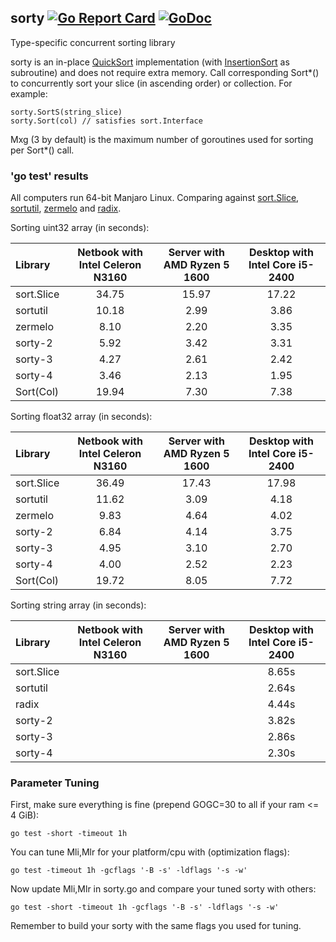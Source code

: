 ## sorty [![Go Report Card](https://goreportcard.com/badge/github.com/jfcg/sorty)](https://goreportcard.com/report/github.com/jfcg/sorty) [![GoDoc](https://godoc.org/github.com/jfcg/sorty?status.svg)](https://godoc.org/github.com/jfcg/sorty)
Type-specific concurrent sorting library

sorty is an in-place [QuickSort](https://en.wikipedia.org/wiki/Quicksort) implementation \(with [InsertionSort](https://en.wikipedia.org/wiki/Insertion_sort) as subroutine\) and does not require extra memory. Call corresponding Sort\*() to concurrently sort your slice (in ascending order) or collection. For example:
```
sorty.SortS(string_slice)
sorty.Sort(col) // satisfies sort.Interface
```
Mxg (3 by default) is the maximum number of goroutines used for sorting per Sort\*() call.

### 'go test' results
All computers run 64-bit Manjaro Linux. Comparing against [sort.Slice](https://golang.org/pkg/sort), [sortutil](https://github.com/twotwotwo/sorts), [zermelo](https://github.com/shawnsmithdev/zermelo) and [radix](https://github.com/yourbasic/radix).

Sorting uint32 array (in seconds):

Library|Netbook with Intel Celeron N3160|Server with AMD Ryzen 5 1600|Desktop with Intel Core i5-2400
:---|:---:|:---:|:---:
sort.Slice|34.75|15.97|17.22
sortutil  |10.18| 2.99| 3.86
zermelo   | 8.10| 2.20| 3.35
sorty-2   | 5.92| 3.42| 3.31
sorty-3   | 4.27| 2.61| 2.42
sorty-4   | 3.46| 2.13| 1.95
Sort(Col) |19.94| 7.30| 7.38

Sorting float32 array (in seconds):

Library|Netbook with Intel Celeron N3160|Server with AMD Ryzen 5 1600|Desktop with Intel Core i5-2400
:---|:---:|:---:|:---:
sort.Slice|36.49|17.43|17.98
sortutil  |11.62| 3.09| 4.18
zermelo   | 9.83| 4.64| 4.02
sorty-2   | 6.84| 4.14| 3.75
sorty-3   | 4.95| 3.10| 2.70
sorty-4   | 4.00| 2.52| 2.23
Sort(Col) |19.72| 8.05| 7.72

Sorting string array (in seconds):

Library|Netbook with Intel Celeron N3160|Server with AMD Ryzen 5 1600|Desktop with Intel Core i5-2400
:---|:---:|:---:|:---:
sort.Slice| | |8.65s
sortutil  | | |2.64s
radix     | | |4.44s
sorty-2   | | |3.82s
sorty-3   | | |2.86s
sorty-4   | | |2.30s

### Parameter Tuning
First, make sure everything is fine (prepend GOGC=30 to all if your ram <= 4 GiB):
```
go test -short -timeout 1h
```
You can tune Mli,Mlr for your platform/cpu with \(optimization flags\):
```
go test -timeout 1h -gcflags '-B -s' -ldflags '-s -w'
```
Now update Mli,Mlr in sorty.go and compare your tuned sorty with others:
```
go test -short -timeout 1h -gcflags '-B -s' -ldflags '-s -w'
```
Remember to build your sorty with the same flags you used for tuning.
